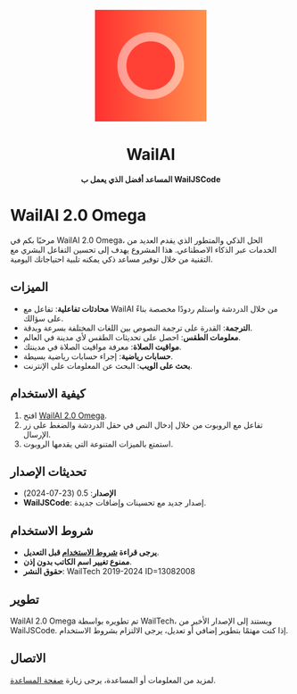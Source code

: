 <p align="center">
  <img src="icon.png" alt="WailAI Logo" width="200" />
</p>

<!-- Project Title -->
<h1 align="center">WailAI</h1>

<!-- Project Description -->
<p align="center">
  <strong>المساعد أفضل الذي يعمل ب WailJSCode</strong>
</p>

# WailAI 2.0 Omega

مرحبًا بكم في WailAI 2.0 Omega، الحل الذكي والمتطور الذي يقدم العديد من الخدمات عبر الذكاء الاصطناعي. هذا المشروع يهدف إلى تحسين التفاعل البشري مع التقنية من خلال توفير مساعد ذكي يمكنه تلبية احتياجاتك اليومية.

## الميزات

- **محادثات تفاعلية**: تفاعل مع WailAI من خلال الدردشة واستلم ردودًا مخصصة بناءً على سؤالك.
- **الترجمة**: القدرة على ترجمة النصوص بين اللغات المختلفة بسرعة وبدقة.
- **معلومات الطقس**: احصل على تحديثات الطقس لأي مدينة في العالم.
- **مواقيت الصلاة**: معرفة مواقيت الصلاة في مدينتك.
- **حسابات رياضية**: إجراء حسابات رياضية بسيطة.
- **بحث على الويب**: البحث عن المعلومات على الإنترنت.

## كيفية الاستخدام

1. افتح [WailAI 2.0 Omega](https://wailapp.github.io/wailai/index.html).
2. تفاعل مع الروبوت من خلال إدخال النص في حقل الدردشة والضغط على زر الإرسال.
3. استمتع بالميزات المتنوعة التي يقدمها الروبوت.

## تحديثات الإصدار

- **الإصدار**: 0.5 (23-07-2024)
- **WailJSCode**: إصدار جديد مع تحسينات وإضافات جديدة.

## شروط الاستخدام

- **يرجى قراءة [شروط الاستخدام](https://github.com/WailApp/wailai/blob/main/HELP.md) قبل التعديل**.
- **ممنوع تغيير اسم الكاتب بدون إذن**.
- **حقوق النشر**: WailTech 2019-2024 ID=13082008

## تطوير

WailAI 2.0 Omega تم تطويره بواسطة WailTech، ويستند إلى الإصدار الأخير من WailJSCode. إذا كنت مهتمًا بتطوير إضافي أو تعديل، يرجى الالتزام بشروط الاستخدام.

## الاتصال

لمزيد من المعلومات أو المساعدة، يرجى زيارة [صفحة المساعدة](https://github.com/WailApp/wailai/blob/main/HELP.md).

